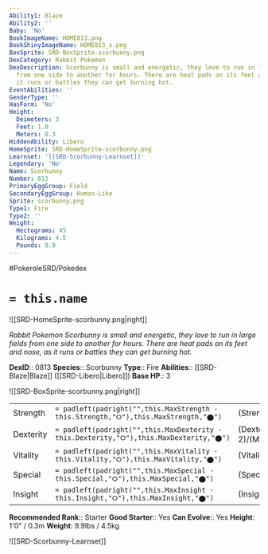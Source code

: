 ```yaml
---
Ability1: Blaze
Ability2: ''
Baby: 'No'
BookImageName: HOME813.png
BookShinyImageName: HOME813_s.png
BoxSprite: SRD-BoxSprite-scorbunny.png
DexCategory: Rabbit Pokemon
DexDescription: Scorbunny is small and energetic, they love to run in large fields
  from one side to another for hours. There are heat pads on its feet and nose, as
  it runs or battles they can get burning hot.
EventAbilities: ''
GenderType: ''
HasForm: 'No'
Height:
  Deimeters: 3
  Feet: 1.0
  Meters: 0.3
HiddenAbility: Libero
HomeSprite: SRD-HomeSprite-scorbunny.png
Learnset: '[[SRD-Scorbunny-Learnset]]'
Legendary: 'No'
Name: Scorbunny
Number: 813
PrimaryEggGroup: Field
SecondaryEggGroup: Human-Like
Sprite: scorbunny.png
Type1: Fire
Type2: ''
Weight:
  Hectograms: 45
  Kilograms: 4.5
  Pounds: 9.9
---
```


#PokeroleSRD/Pokedex

# `= this.name`

![[SRD-HomeSprite-scorbunny.png|right]]

*Rabbit Pokemon*
*Scorbunny is small and energetic, they love to run in large fields from one side to another for hours. There are heat pads on its feet and nose, as it runs or battles they can get burning hot.*

**DexID**:: 0813
**Species**:: Scorbunny
**Type**:: Fire
**Abilities**:: [[SRD-Blaze|Blaze]] ([[SRD-Libero|Libero]])
**Base HP**:: 3

![[SRD-BoxSprite-scorbunny.png|right]]

|           |                                                                                        |                                          |
| --------- | -------------------------------------------------------------------------------------- | ---------------------------------------- |
| Strength  | `= padleft(padright("",this.MaxStrength - this.Strength,"⭘"),this.MaxStrength,"⬤")`    | (Strength::2)/(MaxStrength::5)   |
| Dexterity | `= padleft(padright("",this.MaxDexterity - this.Dexterity,"⭘"),this.MaxDexterity,"⬤")` | (Dexterity:: 2)/(MaxDexterity::4) |
| Vitality  | `= padleft(padright("",this.MaxVitality - this.Vitality,"⭘"),this.MaxVitality,"⬤")`    | (Vitality::1)/(MaxVitality::3)   |
| Special   | `= padleft(padright("",this.MaxSpecial - this.Special,"⭘"),this.MaxSpecial,"⬤")`       | (Special::1)/(MaxSpecial::3)     |
| Insight   | `= padleft(padright("",this.MaxInsight - this.Insight,"⭘"),this.MaxInsight,"⬤")`       | (Insight::1)/(MaxInsight::3)     |

**Recommended Rank**:: Starter
**Good Starter**:: Yes
**Can Evolve**:: Yes
**Height**: 1'0" / 0.3m
**Weight**: 9.9lbs / 4.5kg

![[SRD-Scorbunny-Learnset]]